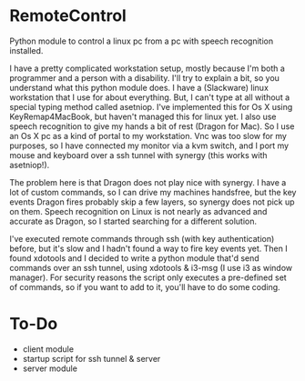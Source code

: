 RemoteControl
=============

Python module to control a linux pc from a pc with speech recognition installed.

I have a pretty complicated workstation setup, mostly because I'm both a programmer and a person with a disability. I'll try to explain a bit, so you understand what this python module does. I have a (Slackware) linux workstation that I use for about everything. But, I can't type at all without a special typing method called asetniop. I've implemented this for Os X using KeyRemap4MacBook, but haven't managed this for linux yet. I also use speech recognition to give my hands a bit of rest (Dragon for Mac). So I use an Os X pc as a kind of portal to my workstation. Vnc was too slow for my purposes, so I have connected my monitor via a kvm switch, and I port my mouse and keyboard over a ssh tunnel with synergy (this works with asetniop!).

The problem here is that Dragon does not play nice with synergy. I have a lot of custom commands, so I can drive my machines handsfree, but the key events Dragon fires probably skip a few layers, so synergy does not pick up on them. Speech recognition on Linux is not nearly as advanced and accurate as Dragon, so I started searching for a different solution.

I've executed remote commands through ssh (with key authentication) before, but it's slow and I hadn't found a way to fire key events yet. Then I found xdotools and I decided to write a python module that'd send commands over an ssh tunnel, using xdotools & i3-msg (I use i3 as window manager). For security reasons the script only executes a pre-defined set of commands, so if you want to add to it, you'll have to do some coding.

To-Do
============
* client module
* startup script for ssh tunnel & server
* server module


